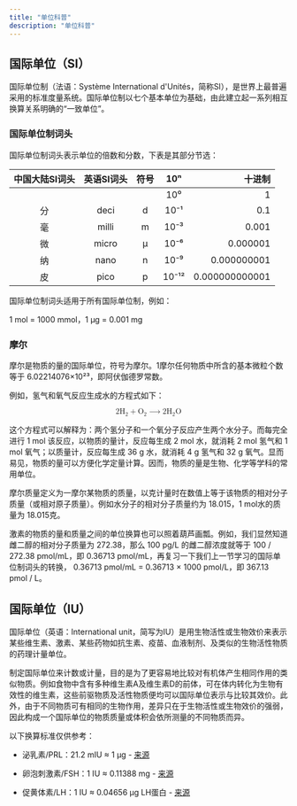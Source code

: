 ```yaml
---
title: "单位科普"
description: "单位科普"
---
```

## 国际单位（SI）

国际单位制（法语：Système International d'Unités，简称SI），是世界上最普遍采用的标准度量系统。国际单位制以七个基本单位为基础，由此建立起一系列相互换算关系明确的“一致单位”。

### 国际单位制词头

国际单位制词头表示单位的倍数和分数，下表是其部分节选：

|中国大陆SI词头|英语SI词头|符号|10ⁿ|十进制|
|:---:|:---:|:---:|:---:|---:|
|  |     | | 10⁰ |             1|
|分| deci|d| 10⁻¹|           0.1|
|毫|milli|m| 10⁻³|         0.001|
|微|micro|µ| 10⁻⁶|      0.000001|
|纳| nano|n| 10⁻⁹|   0.000000001|
|皮| pico|p|10⁻¹²|0.000000000001|

国际单位制词头适用于所有国际单位制，例如：

1 mol = 1000 mmol，1 µg = 0.001 mg

### 摩尔

摩尔是物质的量的国际单位，符号为摩尔。1摩尔任何物质中所含的基本微粒个数等于 6.02214076×10²³，即阿伏伽德罗常数。

例如，氢气和氧气反应生成水的方程式如下：

<div style="
  position: relative;
  display: flex;
  flex-direction: column;
  ">
  <math xmlns="http://www.w3.org/1998/Math/MathML" alttext="{\displaystyle {\ce {2H2 + O2 -> 2H2O}}}">
    <semantics>
      <mrow>
        <mrow>
          <mn>2</mn>
          <mspace width="thinmathspace"></mspace>
          <msubsup>
            <mtext>H</mtext>
            <mrow>
              <mn>2</mn>
            </mrow>
            <mrow>
              <mspace width="0pt" height="0pt" depth=".2em"></mspace>
            </mrow>
          </msubsup>
          <mo>+</mo>
          <msubsup>
            <mtext>O</mtext>
            <mrow>
              <mn>2</mn>
            </mrow>
            <mrow>
              <mspace width="0pt" height="0pt" depth=".2em"></mspace>
            </mrow>
          </msubsup>
          <mo stretchy="false">⟶<!-- ⟶ --></mo>
          <mn>2</mn>
          <mspace width="thinmathspace"></mspace>
          <msubsup>
            <mtext>H</mtext>
            <mrow>
              <mn>2</mn>
            </mrow>
            <mrow class="MJX-TeXAtom-ORD">
              <mspace width="0pt" height="0pt" depth=".2em"></mspace>
            </mrow>
          </msubsup>
          <mtext>O</mtext>
        </mrow>
      </mrow>
      <annotation encoding="application/x-tex">{\displaystyle {\ce {2H2 + O2 -&gt; 2H2O}}}</annotation>
    </semantics>
  </math>
</div>

这个方程式可以解释为：两个氢分子和一个氧分子反应产生两个水分子。而每完全进行 1 mol 该反应，以物质的量计，反应每生成 2 mol 水，就消耗 2 mol 氢气和 1 mol 氧气；以质量计，反应每生成 36 g 水，就消耗 4 g 氢气和 32 g 氧气。显而易见，物质的量可以方便化学定量计算。因而，物质的量是生物、化学等学科的常用单位。

摩尔质量定义为一摩尔某物质的质量，以克计量时在数值上等于该物质的相对分子质量（或相对原子质量）。例如水分子的相对分子质量约为 18.015，1 mol水的质量为 18.015克。

激素的物质的量和质量之间的单位换算也可以照着葫芦画瓢。例如，我们显然知道雌二醇的相对分子质量为 272.38，那么 100 pg/L 的雌二醇浓度就等于 100 / 272.38 pmol/mL，即 0.36713 pmol/mL，再复习一下我们上一节学习的国际单位制词头的转换， 0.36713 pmol/mL = 0.36713 × 1000 pmol/L，即 367.13 pmol / L。

## 国际单位（IU）

国际单位（英语：International unit，简写为IU）是用生物活性或生物效价来表示某些维生素、激素、某些药物如抗生素、疫苗、血液制剂、及类似的生物活性物质的药理计量单位。

制定国际单位来计数或计量，目的是为了更容易地比较对有机体产生相同作用的类似物质。例如食物中含有多种维生素A及维生素D的前体，可在体内转化为生物有效性的维生素，这些前驱物质及活性物质便均可以国际单位表示与比较其效价。此外，由于不同物质可有相同的生物作用，差异只在于生物活性或生物效价的强弱，因此构成一个国际单位的物质质量或体积会依所测量的不同物质而异。

以下换算标准仅供参考：

- 泌乳素/PRL：21.2 mIU ≈ 1 μg - [来源](https://en.wikipedia.org/wiki/Prolactin#Units_and_unit_conversions)

- 卵泡刺激素/FSH：1 IU ≈ 0.11388 mg - [来源](https://en.wikipedia.org/wiki/Follicle-stimulating_hormone#Measurement)

- 促黄体素/LH：1 IU ≈ 0.04656 μg LH蛋白 - [来源](https://en.wikipedia.org/wiki/Luteinizing_hormone#Normal_levels)
